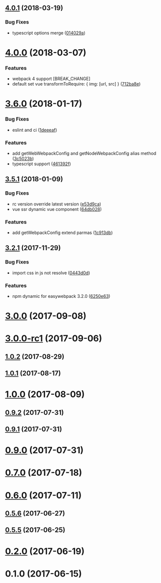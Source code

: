 <a name="4.0.1"></a>
## [4.0.1](https://github.com/hubcarl/easywebpack-vue/compare/4.0.0...4.0.1) (2018-03-19)


### Bug Fixes

* typescript options merge ([014029a](https://github.com/hubcarl/easywebpack-vue/commit/014029a))



<a name="4.0.0"></a>
# [4.0.0](https://github.com/hubcarl/easywebpack-vue/compare/3.6.0...4.0.0) (2018-03-07)


### Features

* webpack 4 support [BREAK_CHANGE]
* default set vue transformToRequire: { img: [url, src] } ([712ba8e](https://github.com/hubcarl/easywebpack-vue/commit/712ba8e))



<a name="3.6.0"></a>
# [3.6.0](https://github.com/hubcarl/easywebpack-vue/compare/3.5.1...3.6.0) (2018-01-17)


### Bug Fixes

* eslint and ci ([1deeeaf](https://github.com/hubcarl/easywebpack-vue/commit/1deeeaf))


### Features

* add getWebWebpackConfig and getNodeWebpackConfig alias method ([3c5023b](https://github.com/hubcarl/easywebpack-vue/commit/3c5023b))
* typescript support ([461392f](https://github.com/hubcarl/easywebpack-vue/commit/461392f))



<a name="3.5.1"></a>
## [3.5.1](https://github.com/hubcarl/easywebpack-vue/compare/3.2.1...3.5.1) (2018-01-09)


### Bug Fixes

* rc version override latest version ([e53d9ca](https://github.com/hubcarl/easywebpack-vue/commit/e53d9ca))
* vue ssr dynamic vue component ([64db028](https://github.com/hubcarl/easywebpack-vue/commit/64db028))


### Features

* add getWebpackConfig extend parmas ([1c913db](https://github.com/hubcarl/easywebpack-vue/commit/1c913db))



<a name="3.2.1"></a>
## [3.2.1](https://github.com/hubcarl/easywebpack-vue/compare/3.2.0...3.2.1) (2017-11-29)


### Bug Fixes

* import css in js not resolve ([0443d0d](https://github.com/hubcarl/easywebpack-vue/commit/0443d0d))


### Features

* npm dynamic for easywebpack 3.2.0 ([6250e63](https://github.com/hubcarl/easywebpack-vue/commit/6250e63))



<a name="3.0.0"></a>
# [3.0.0](https://github.com/hubcarl/easywebpack-vue/compare/3.0.0-rc1...3.0.0) (2017-09-08)



<a name="3.0.0-rc1"></a>
# [3.0.0-rc1](https://github.com/hubcarl/easywebpack-vue/compare/1.0.2...3.0.0-rc1) (2017-09-06)



<a name="1.0.2"></a>
## [1.0.2](https://github.com/hubcarl/easywebpack-vue/compare/1.0.1...1.0.2) (2017-08-29)



<a name="1.0.1"></a>
## [1.0.1](https://github.com/hubcarl/easywebpack-vue/compare/1.0.0...1.0.1) (2017-08-17)



<a name="1.0.0"></a>
# [1.0.0](https://github.com/hubcarl/easywebpack-vue/compare/0.9.2...1.0.0) (2017-08-09)



<a name="0.9.2"></a>
## [0.9.2](https://github.com/hubcarl/easywebpack-vue/compare/0.9.1...0.9.2) (2017-07-31)



<a name="0.9.1"></a>
## [0.9.1](https://github.com/hubcarl/easywebpack-vue/compare/0.9.0...0.9.1) (2017-07-31)



<a name="0.9.0"></a>
# [0.9.0](https://github.com/hubcarl/easywebpack-vue/compare/0.7.0...0.9.0) (2017-07-31)



<a name="0.7.0"></a>
# [0.7.0](https://github.com/hubcarl/easywebpack-vue/compare/0.6.0...0.7.0) (2017-07-18)



<a name="0.6.0"></a>
# [0.6.0](https://github.com/hubcarl/easywebpack-vue/compare/0.5.6...0.6.0) (2017-07-11)



<a name="0.5.6"></a>
## [0.5.6](https://github.com/hubcarl/easywebpack-vue/compare/0.5.5...0.5.6) (2017-06-27)



<a name="0.5.5"></a>
## [0.5.5](https://github.com/hubcarl/easywebpack-vue/compare/0.2.0...0.5.5) (2017-06-25)



<a name="0.2.0"></a>
# [0.2.0](https://github.com/hubcarl/easywebpack-vue/compare/0.1.0...0.2.0) (2017-06-19)



<a name="0.1.0"></a>
# 0.1.0 (2017-06-15)



